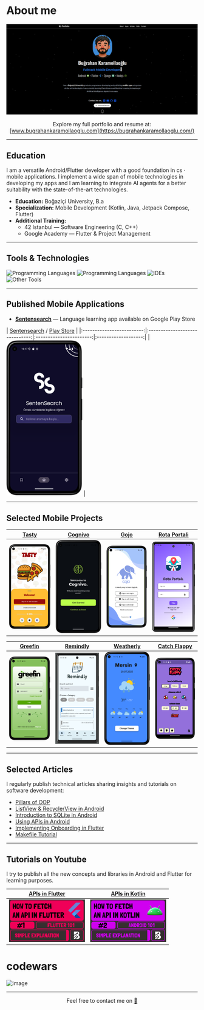 # About me

[![Portfolio Preview](./readme_files/portfolio.png)](https://bugrahankaramollaoglu.com)

<div align="center">

Explore my full portfolio and resume at:  
[www.bugrahankaramollaoglu.com](https://bugrahankaramollaoglu.com/)

</div>

---

## Education
I am a versatile Android/Flutter developer with a good foundation in cs · mobile applications. I implement a wide span of mobile technologies in developing my apps and I am learning to integrate AI agents for a better suitability with the state-of-the-art technologies.

- **Education:** Boğaziçi University, B.a
- **Specialization:** Mobile Development (Kotlin, Java, Jetpack Compose, Flutter)  
- **Additional Training:**  
  - 42 Istanbul — Software Engineering (C, C++)  
  - Google Academy — Flutter & Project Management

---


## Tools & Technologies

<img src="https://skillicons.dev/icons?i=kotlin,dart,java,c,cpp,python" alt="Programming Languages" />  

<img src="https://skillicons.dev/icons?i=flutter,django,nodejs,postman,arch" alt="Programming Languages" />  

<img src="https://skillicons.dev/icons?i=vscode,androidstudio,idea" alt="IDEs" />  

<img src="https://skillicons.dev/icons?i=git,firebase,figma,postgresql,mongodb,sqlite" alt="Other Tools" />  

---

## Published Mobile Applications

- **[Sentensearch](https://play.google.com/store/apps/details?id=com.bugrahankaramollaoglu.sentensearch)** — Language learning app available on Google Play Store

| [Sentensearch](https://github.com/bugrahankaramollaoglu/sentensearch) / [Play Store](https://play.google.com/store/apps/details?id=com.bugrahankaramollaoglu.sentensearch) |
|:-------------------------:|:------------------------------:|:-----------------------:|:-------------------:|
| <img src="https://github.com/bugrahankaramollaoglu/bugrahankaramollaoglu/blob/main/readme_files/sentensearch.png" width="200" alt="Sentensearch app screenshot"/> |


---

## Selected Mobile Projects

| [Tasty](https://github.com/bugrahankaramollaoglu/tasty) | [Cognivo](https://github.com/bugrahankaramollaoglu/cognivo) | [Gojo](https://github.com/bugrahankaramollaoglu/gojo) | [Rota Portali](https://github.com/bugrahankaramollaoglu/rota_portali) |
|:-------------------------:|:------------------------------:|:-----------------------:|:-------------------:|
| <img src="https://github.com/bugrahankaramollaoglu/bugrahankaramollaoglu/blob/main/readme_files/tasty.png" width="200" alt="Tasty app screenshot"/> | <img src="https://github.com/bugrahankaramollaoglu/bugrahankaramollaoglu/blob/main/readme_files/cognivo.png" width="200" alt="Cognivo app screenshot"/> | <img src="https://github.com/bugrahankaramollaoglu/bugrahankaramollaoglu/blob/main/readme_files/gojo.png" width="200" alt="Gojo app screenshot"/> | <img src="https://github.com/bugrahankaramollaoglu/bugrahankaramollaoglu/blob/main/readme_files/rota_portali.png" width="200" alt="Rota Portali app screenshot"/> |

| [Greefin](https://github.com/bugrahankaramollaoglu/greefin) | [Remindly](https://github.com/bugrahankaramollaoglu/remindly) | [Weatherly](https://github.com/bugrahankaramollaoglu/weatherly) | [Catch Flappy](https://github.com/bugrahankaramollaoglu/catch-flappy) |
|:-------------------------:|:------------------------------:|:-----------------:|:-----------------:|
| <img src="https://github.com/bugrahankaramollaoglu/bugrahankaramollaoglu/blob/main/readme_files/greefin.png" width="200" alt="Greefin app screenshot"/> | <img src="https://github.com/bugrahankaramollaoglu/bugrahankaramollaoglu/blob/main/readme_files/remindly.png" width="200" alt="Remindly app screenshot"/> | <img src="https://github.com/bugrahankaramollaoglu/bugrahankaramollaoglu/blob/main/readme_files/weatherly.png" width="200" alt="Weatherly app screenshot"/> | <img src="https://github.com/bugrahankaramollaoglu/bugrahankaramollaoglu/blob/main/readme_files/catch_flappy.png" width="200" alt="Catch Flappy app screenshot"/> |

---

## Selected Articles

I regularly publish technical articles sharing insights and tutorials on software development:

- [Pillars of OOP](https://medium.com/@bugrakaramollaoglu/pillars-of-oop-ed42fb6d29e8)  
- [ListView & RecyclerView in Android](https://medium.com/@bugrakaramollaoglu/listview-and-recyclerview-android-78e4d38b23c6)  
- [Introduction to SQLite in Android](https://medium.com/@bugrakaramollaoglu/sqlite-nedir-nas%C4%B1l-kullan%C4%B1l%C4%B1r-c0a766e0519e)  
- [Using APIs in Android](https://medium.com/@bugrakaramollaoglu/%C3%BCcretsiz-api-kaynaklar%C4%B1-nas%C4%B1l-kullan%C4%B1l%C4%B1r-hava-durumu-68036a06d3e2)  
- [Implementing Onboarding in Flutter](https://medium.com/@bugrahankaramollaoglu/how-to-implement-onboarding-in-flutter-a334386dfb9b)  
- [Makefile Tutorial](https://medium.com/@bugrakaramollaoglu/makefile-tutorial-e95b25078633)

---

## Tutorials on Youtube

I try to publish all the new concepts and libraries in Android and Flutter for learning purposes.


| [APIs in Flutter](https://www.youtube.com/watch?v=h3pRX_czDzY&t=1023s&ab_channel=bu%C4%9Frahankaramollao%C4%9Flu) | [APIs in Kotlin](https://www.youtube.com/watch?v=h3pRX_czDzY&t=1023s&ab_channel=bu%C4%9Frahankaramollao%C4%9Flu)
|:-------------------------:|:------------------------------:
| <img src="https://github.com/bugrahankaramollaoglu/bugrahankaramollaoglu/blob/main/readme_files/cover_1.png" width="200" alt="Video_1 Cover"/> | <img src="https://github.com/bugrahankaramollaoglu/bugrahankaramollaoglu/blob/main/readme_files/cover_2.png" width="200" alt="Video_2 Cover"/> 

# codewars
![image](https://www.codewars.com/users/bugrahankaramollaoglu/badges/large)

---

<div align="center">
  Feel free to contact me on  
  <a href="mailto:bugrahankaramollaoglu@gmail.com" title="Send Email">📧</a>
</div>
